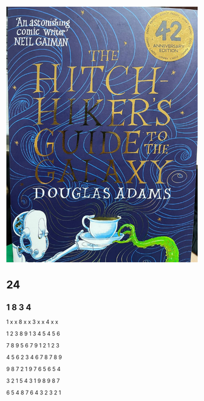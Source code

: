 ![42](https://github.com/nirvana369/24/blob/main/42.jpg)

# 24
1 8 3 4
-----------------------
1	x	x	8	x	x	3	x	x	4	x	x

1	2	3	8	9	1	3	4	5	4	5	6

7	8	9	5	6	7	9	1	2	1	2	3

4	5	6	2	3	4	6	7	8	7	8	9	

9	8	7	2	1	9	7	6	5	6	5	4

3	2	1	5	4	3	1	9	8	9	8	7

6	5	4	8	7	6	4	3	2	3	2	1
